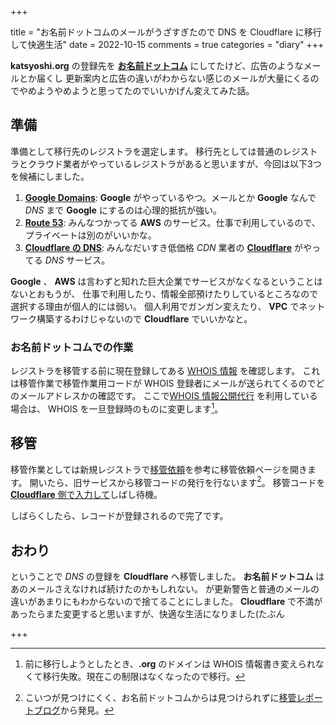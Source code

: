 +++

title = "お名前ドットコムのメールがうざすぎたので DNS を Cloudflare に移行して快適生活"
date = 2022-10-15
comments = true
categories = "diary"
+++

**katsyoshi.org** の登録先を [**お名前ドットコム**](https://www.onamae.com) にしてたけど、広告のようなメールとか届くし
更新案内と広告の違いがわからない感じのメールが大量にくるのでやめようやめようと思ってたのでいいかげん変えてみた話。

## 準備

準備として移行先のレジストラを選定します。
移行先としては普通のレジストラとクラウド業者がやっているレジストラがあると思いますが、今回は以下3つを候補にしました。

1. [**Google Domains**](https://domains.google/intl/ja_jp/): **Google** がやっているやつ。メールとか **Google** なんで _DNS_ まで **Google** にするのは心理的抵抗が強い。
1. [**Route 53**](https://aws.amazon.com/jp/route53/): みんなつかってる **AWS** のサービス。仕事で利用しているので、プライベートは別のがいいかな。
1. [**Cloudflare の DNS**](https://www.cloudflare.com/ja-jp/dns/): みんなだいすき低価格 _CDN_ 業者の [**Cloudflare**](https://cloudflare.com) がやってる _DNS_ サービス。

**Google** 、 **AWS** は言わずと知れた巨大企業でサービスがなくなるということはないとおもうが、
仕事で利用したり、情報全部預けたりしているところなので選択する理由が個人的には弱い。
個人利用でガンガン変えたり、 **VPC** でネットワーク構築するわけじゃないので **Cloudflare** でいいかなと。

### お名前ドットコムでの作業

レジストラを移管する前に現在登録してある [WHOIS 情報](https://www.nic.ad.jp/ja/whois/) を確認します。
これは移管作業で移管作業用コードが WHOIS 登録者にメールが送られてくるのでどのメールアドレスかの確認です。
ここで[WHOIS 情報公開代行](https://www.onamae.com/service/d-regist/option.html) を利用している場合は、
WHOIS を一旦登録時のものに変更します[^org]。

## 移管

移管作業としては新規レジストラで[移管依頼](https://developers.cloudflare.com/registrar/get-started/transfer-domain-to-cloudflare/)を参考に移管依頼ページを開きます。
開いたら、旧サービスから移管コードの発行を行ないます[^onamae]。
移管コードを [**Cloudflare** 側で入力して](https://zenn.dev/a24k/articles/20220527-cloudflare-dns)しばし待機。

しばらくしたら、レコードが登録されるので完了です。

## おわり

ということで _DNS_ の登録を **Cloudflare** へ移管しました。
**お名前ドットコム** はあのメールさえなければ続けたのかもしれない。
が更新警告と普通のメールの違いがあまりにもわからないので捨てることにしました。
**Cloudflare** で不満があったらまた変更すると思いますが、快適な生活になりました(たぶん

+++

[^org]: 前に移行しようとしたとき、**.org** のドメインは WHOIS 情報書き変えられなくて移行失敗。現在この制限はなくなったので移行。
[^onamae]: こいつが見つけにくく、お名前ドットコムからは見つけられずに[移管レポートブログ](https://www.tsukimi.net/domain_onamae_xdomain.html)から発見。
